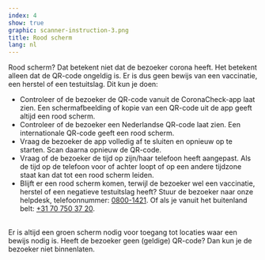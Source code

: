 ```yaml
---
index: 4
show: true
graphic: scanner-instruction-3.png
title: Rood scherm
lang: nl
---
```

Rood scherm? Dat betekent niet dat de bezoeker corona heeft. Het betekent alleen dat de QR-code ongeldig is. Er is dus geen bewijs van een vaccinatie, een herstel of een testuitslag. Dit kun je doen:

- Controleer of de bezoeker de QR-code vanuit de CoronaCheck-app laat zien. Een schermafbeelding of kopie van een QR-code uit de app geeft altijd een rood scherm.
- Controleer of de bezoeker een Nederlandse QR-code laat zien. Een internationale QR-code geeft een rood scherm.
- Vraag de bezoeker de app volledig af te sluiten en opnieuw op te starten. Scan daarna opnieuw de QR-code.
- Vraag of de bezoeker de tijd op zijn/haar telefoon heeft aangepast. Als de tijd op de telefoon voor of achter loopt of op een andere tijdzone staat kan dat tot een rood scherm leiden. 
- Blijft er een rood scherm komen, terwijl de bezoeker wel een vaccinatie, herstel of een negatieve testuitslag heeft? Stuur de bezoeker naar onze helpdesk, telefoonnummer: <a href="tel:08001421">0800-1421</a>. Of als je vanuit het buitenland belt: <a href="tel:+31707503720">+31 70 750 37 20</a>.<br /><br />

Er is altijd een groen scherm nodig voor toegang tot locaties waar een bewijs nodig is. Heeft de bezoeker geen (geldige) QR-code? Dan kun je de bezoeker niet binnenlaten.
